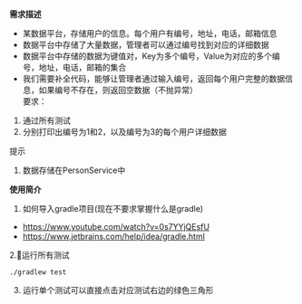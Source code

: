 **需求描述**  
- 某数据平台，存储用户的信息。每个用户有编号，地址，电话，邮箱信息   
- 数据平台中存储了大量数据，管理者可以通过编号找到对应的详细数据    
- 数据平台中存储的数据为键值对，Key为多个编号，Value为对应的多个编号，地址，电话，邮箱的集合    
- 我们需要补全代码，能够让管理者通过输入编号，返回每个用户完整的数据信息，如果编号不存在，则返回空数据（不抛异常）   
要求： 
1. 通过所有测试
2. 分别打印出编号为1和2，以及编号为3的每个用户详细数据

提示
1. 数据存储在PersonService中 

**使用简介**  
1. 如何导入gradle项目(现在不要求掌握什么是gradle)
- https://www.youtube.com/watch?v=0s7YYjQEsfU
- https://www.jetbrains.com/help/idea/gradle.html

2.运行所有测试  
```
./gradlew test
```
3. 运行单个测试可以直接点击对应测试右边的绿色三角形
